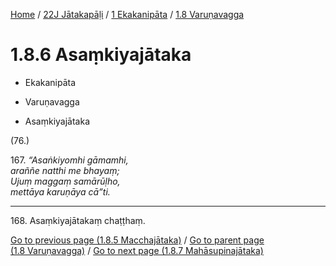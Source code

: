 
[Home](/) / [22J Jātakapāḷi](../...md) / [1 Ekakanipāta](...md) / [1.8 Varuṇavagga](../22J/1/1.8.md)

# 1.8.6 Asaṃkiyajātaka

* Ekakanipāta

* Varuṇavagga

* Asaṃkiyajātaka

(76.)

167\. _“Asaṅkiyomhi gāmamhi,_  
_araññe natthi me bhayaṃ;_  
_Ujuṃ maggaṃ samārūḷho,_  
_mettāya karuṇāya cā”ti._  


---

168\. Asaṃkiyajātakaṃ chaṭṭhaṃ.



[Go to previous page (1.8.5 Macchajātaka)](1.8.5.md) / [Go to parent page (1.8 Varuṇavagga)](../22J/1/1.8.md) / [Go to next page (1.8.7 Mahāsupinajātaka)](1.8.7.md)



